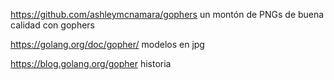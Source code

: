 https://github.com/ashleymcnamara/gophers
  un montón de PNGs de buena calidad con gophers

https://golang.org/doc/gopher/
  modelos en jpg

https://blog.golang.org/gopher
  historia
